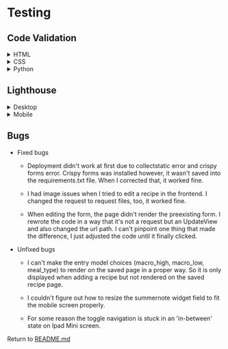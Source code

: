 # **Testing**

## **Code Validation**

<details>
<summary>HTML</summary>

The HTML files were validated with the [W3C Validator Service](https://validator.w3.org/).

- Home page - PASS

![html-validation-home](docs/html-validation-home-page.jpg)

- Sign Up - PASS

![html-validation-signup](docs/html-validation-signup.jpg)

- Sign In - PASS

![html-validation-signin](docs/html-validation-login.jpg)

- Logout - PASS

![html-validation-logout](docs/html-validation-logout.jpg)

- Recipes - PASS

![html-validation-recipes](docs/html-validation-recipes.jpg)


- Recipe detail

![html-validation-recipe](docs/html-validation-recipe.jpg)

- Add Recipe - 
I get several warnings and errors which either come from the crispy forms,
the summernote widgets or from the curly braces

Page source code:
![html-validation-add-recipe](docs/html-validation-add-recipe.jpg)

Workspace html file:
![html-validation-add-recipe-code](docs/html-validation-add-recipe2.jpg)

- Edit Recipe - PASS

![html-validation-edit-recipe](docs/html-validation-edit-recipe.jpg)

- Delete Recipe - PASS

![html-validation-delete-recipe](docs/html-validation-delete-recipe.jpg)

- Contact - PASS

![html-validation-contact](docs/html-validation-contact.jpg)
</details>

<details>
<summary>CSS</summary>

The CSS file was validated using the [W3C Jigsaw Validator Service](https://jigsaw.w3.org/css-validator/).
It passed the validation process without warnings or errors.

![css-validation](docs/macromeals-css-valid.jpg)

</details>

<details>
<summary>Python</summary>

The Python files were validated using the [Pep8 linter](https://pep8ci.herokuapp.com/#)

- models.py - PASS

![python-validation-models](docs/python-validation-models-py.jpg)

- forms.py - PASS

![python-validation-forms](docs/python-validation-forms-py.jpg)

- views.py - PASS

![python-validaton-views](docs/python-validation-views-py.jpg)

- admin.py - PASS

![python-validation-admin](docs/python-validation-admin-py.jpg)

</details>

## **Lighthouse**

<details>
<summary>Desktop</summary>

- Home

![lighthouse-home](docs/lighthouse-home-desktop.jpg)

- Sign Up

![lighthouse-signup](docs/lighthouse-signup-desktop.jpg)

- Sign In

![lighthouse-login](docs/lighthouse-login-desktop.jpg)

- Logout

![lighthouse-logout](docs/lighthouse-logout-desktop.jpg)

- Recipes

![lighthouse-recipes](docs/lighthouse-recipes-desktop.jpg)

- Recipe - logged in

![lighthouse-recipe-li](docs/lighthouse-recipe-logged-in-desktop.jpg)

- Recipe - logged out

![lighthouse-recipe-lo](docs/lighthouse-recipe-logged-out-desktop.jpg)

- Add recipe

![lighthouse-add-recipe](docs/lighthouse-add-recipe-desktop.jpg)

- Edit recipe

![lighthouse-edit-recipe](docs/lighthouse-edit-recipe-desktop.jpg)

- Delete recipe

![lighthouse-delete-recipe](docs/lighthouse-delete-recipe.desktop.jpg)

- Contact

![lighthouse-contact](docs/lighthouse-contact-desktop.jpg)

</details>

<details>
<summary>Mobile</summary>

- Home

![lighthouse-home-m](docs/lighthouse-home-mobile.jpg)

- Sign Up

![lighthouse-signup-m](docs/lighthouse-signup-mobile.jpg)

- Sign In

![lighthouse-signin-m](docs/lighthouse-login-mobile.jpg)

- Logout

![lighthouse-logout-m](docs/lighthouse-logout-mobile.jpg)

- Recipes

![lighthouse-recipes-m](docs/lighthouse-recipes-mobile.jpg)

- Recipe - logged in

![lighthouse-recipe-li-m](docs/lighthouse-recipe-logged-in-mobile.jpg)

- Recipe - logged out

![lighthouse-recipe-lo-m](docs/lighthouse-recipe-logged-out-mobile.jpg)

- Add recipe

![lighthouse-add-recipe-m](docs/lighthouse-add-recipe-mobile.jpg)

- Edit recipe

![lighthouse-edit-recipe-m](docs/lighthouse-edit-recipe-mobile.jpg)

- Delete recipe

![lighthouse-delete-recipe-m](docs/lighthouse-delete-recipe-mobile.jpg)

- Contact

![lighthouse-delete-recipe-m](docs/lighthouse-contact-mobile.jpg)

</details>

## **Bugs**

- Fixed bugs

    - Deployment didn't work at first due to collectstatic error and crispy forms error.
      Crispy forms was installed however, it wasn't saved into the requirements.txt file.
      When I corrected that, it worked fine.

    - I had image issues when I tried to edit a recipe in the frontend.
      I changed the request to request files, too, it worked fine.

    - When editing the form, the page didn't render the preexisting form.
      I rewrote the code in a way that it's not a request but an UpdateView and also changed the url path.
      I can't pinpoint one thing that made the difference, I just adjusted the code until it finally clicked.

- Unfixed bugs

    - I can't make the entry model choices (macro_high, macro_low, meal_type) to render on the saved page
      in a proper way.
      So it is only displayed when adding a recipe but not rendered on the saved recipe page.

    - I couldn't figure out how to resize the summernote widget field to fit the mobile screen properly.

    - For some reason the toggle navigation is stuck in an 'in-between' state on Ipad Mini screen.

Return to [README.md](README.md#macromeals-pp4)